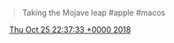 > Taking the Mojave leap \#apple \#macos

<img src="../../media/tweet.ico" width="12" /> [Thu Oct 25 22:37:33 +0000 2018](https://twitter.com/DromerDenker/status/1055589206414815232)